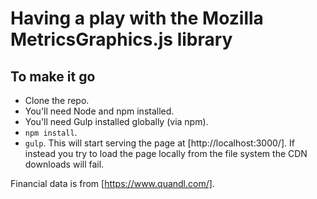 # Having a play with the Mozilla MetricsGraphics.js library

## To make it go
* Clone the repo.
* You'll need Node and npm installed.
* You'll need Gulp installed globally (via npm).
* `npm install`.
* `gulp`. This will start serving the page at [http://localhost:3000/]. If instead you try to load the page locally from the file system the CDN downloads will fail.

Financial data is from [https://www.quandl.com/].
